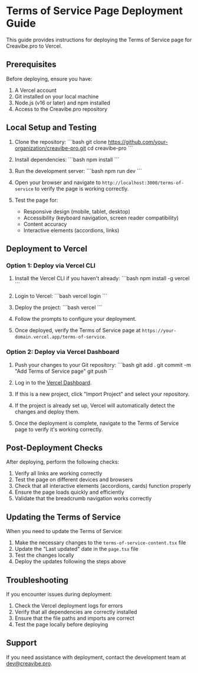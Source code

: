 # Terms of Service Page Deployment Guide

This guide provides instructions for deploying the Terms of Service page for Creavibe.pro to Vercel.

## Prerequisites

Before deploying, ensure you have:

1. A Vercel account
2. Git installed on your local machine
3. Node.js (v16 or later) and npm installed
4. Access to the Creavibe.pro repository

## Local Setup and Testing

1. Clone the repository:
   \`\`\`bash
   git clone https://github.com/your-organization/creavibe-pro.git
   cd creavibe-pro
   \`\`\`

2. Install dependencies:
   \`\`\`bash
   npm install
   \`\`\`

3. Run the development server:
   \`\`\`bash
   npm run dev
   \`\`\`

4. Open your browser and navigate to `http://localhost:3000/terms-of-service` to verify the page is working correctly.

5. Test the page for:
   - Responsive design (mobile, tablet, desktop)
   - Accessibility (keyboard navigation, screen reader compatibility)
   - Content accuracy
   - Interactive elements (accordions, links)

## Deployment to Vercel

### Option 1: Deploy via Vercel CLI

1. Install the Vercel CLI if you haven't already:
   \`\`\`bash
   npm install -g vercel
   \`\`\`

2. Login to Vercel:
   \`\`\`bash
   vercel login
   \`\`\`

3. Deploy the project:
   \`\`\`bash
   vercel
   \`\`\`

4. Follow the prompts to configure your deployment.

5. Once deployed, verify the Terms of Service page at `https://your-domain.vercel.app/terms-of-service`.

### Option 2: Deploy via Vercel Dashboard

1. Push your changes to your Git repository:
   \`\`\`bash
   git add .
   git commit -m "Add Terms of Service page"
   git push
   \`\`\`

2. Log in to the [Vercel Dashboard](https://vercel.com/dashboard).

3. If this is a new project, click "Import Project" and select your repository.

4. If the project is already set up, Vercel will automatically detect the changes and deploy them.

5. Once the deployment is complete, navigate to the Terms of Service page to verify it's working correctly.

## Post-Deployment Checks

After deploying, perform the following checks:

1. Verify all links are working correctly
2. Test the page on different devices and browsers
3. Check that all interactive elements (accordions, cards) function properly
4. Ensure the page loads quickly and efficiently
5. Validate that the breadcrumb navigation works correctly

## Updating the Terms of Service

When you need to update the Terms of Service:

1. Make the necessary changes to the `terms-of-service-content.tsx` file
2. Update the "Last updated" date in the `page.tsx` file
3. Test the changes locally
4. Deploy the updates following the steps above

## Troubleshooting

If you encounter issues during deployment:

1. Check the Vercel deployment logs for errors
2. Verify that all dependencies are correctly installed
3. Ensure that the file paths and imports are correct
4. Test the page locally before deploying

## Support

If you need assistance with deployment, contact the development team at dev@creavibe.pro.
